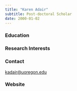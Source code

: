 ```yaml
---
title: "Karen Adair"
subtitle: Post-doctoral Scholar 
date: 2000-01-02
---
```


<!--more-->
### Education

### Research Interests

### Contact
kadair@uoregon.edu

### Website
